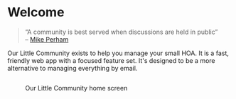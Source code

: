 # Welcome

> “A community is best served when discussions are held in public”\
> – [Mike Perham](https://github.com/sidekiq/sidekiq#problems:~:text=a%20community%20is%20best%20served%20when%20discussions%20are%20held%20in%20public)

Our Little Community exists to help you manage your small HOA. It is a fast, friendly web app with a focused feature set. It's designed to be a more alternative to managing everything by email.

<figure><img src="../.gitbook/assets/olc.png" alt=""><figcaption><p>Our Little Community home screen</p></figcaption></figure>
